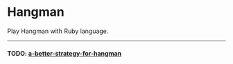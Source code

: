 # Hangman
Play Hangman with Ruby language.

* * *

#### TODO: [a-better-strategy-for-hangman](http://lifehacker.com/5898720/a-better-strategy-for-hangman)
